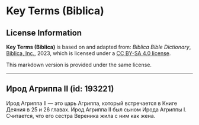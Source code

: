 # Key Terms (Biblica)

## License Information

**Key Terms (Biblica)** is based on and adapted from: _Biblica Bible Dictionary_, [Biblica, Inc.](https://www.biblica.com/), 2023, which is licensed under a [CC BY-SA 4.0 license](https://creativecommons.org/licenses/by-sa/4.0/legalcode.en).

This markdown version is provided under the same license.



--------------------------------

## Ирод Агриппа II (id: 193221)

Ирод Агриппа II — это царь Агриппа, который встречается в Книге Деяния в 25 и 26 главах. Ирод Агриппа II был сыном Ирода Агриппы I. Считается, что его сестра Вереника жила с ним как жена.


